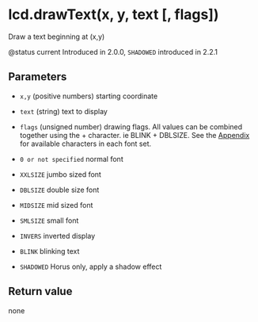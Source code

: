 # lcd.drawText(x, y, text [, flags])



Draw a text beginning at (x,y)

@status current Introduced in 2.0.0, `SHADOWED` introduced in 2.2.1


## Parameters

* `x,y` (positive numbers) starting coordinate

* `text` (string) text to display

* `flags` (unsigned number) drawing flags. All values can be
combined together using the + character. ie BLINK + DBLSIZE.
See the [Appendix](../appendix/fonts.md) for available characters in each font set.
 * `0 or not specified` normal font
 * `XXLSIZE` jumbo sized font
 * `DBLSIZE` double size font
 * `MIDSIZE` mid sized font
 * `SMLSIZE` small font
 * `INVERS` inverted display
 * `BLINK` blinking text
 * `SHADOWED` Horus only, apply a shadow effect



## Return value

none

